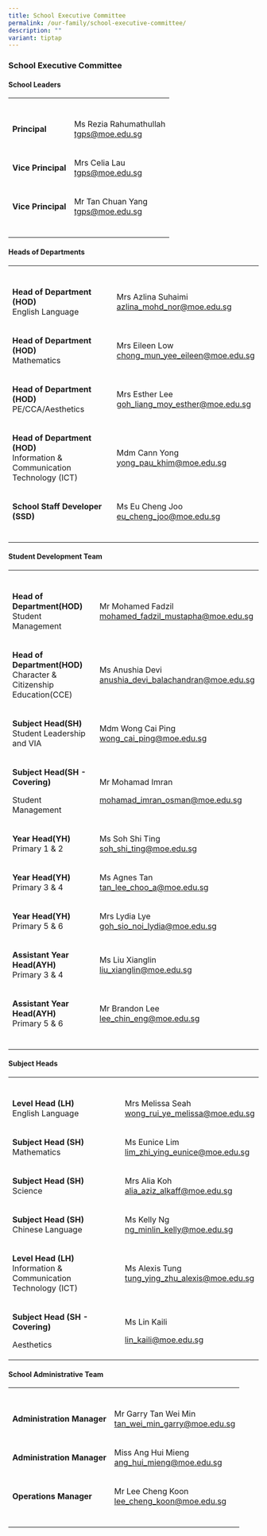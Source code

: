 ```yaml
---
title: School Executive Committee
permalink: /our-family/school-executive-committee/
description: ""
variant: tiptap
---
```

<h3><strong>School Executive Committee</strong></h3>
<h4><strong>School Leaders</strong></h4>
<table style="minWidth: 50px">
<colgroup>
<col>
<col>
</colgroup>
<tbody>
<tr>
<th rowspan="1" colspan="1">
<p></p>
</th>
<th rowspan="1" colspan="1">
<p></p>
</th>
</tr>
<tr>
<td rowspan="1" colspan="1">
<p><strong>Principal</strong>
</p>
</td>
<td rowspan="1" colspan="1">
<p>Ms Rezia Rahumathullah
<br><a href="mailto:tgps@moe.edu.sg" rel="noopener noreferrer nofollow" target="_blank">tgps@moe.edu.sg</a>
</p>
</td>
</tr>
<tr>
<td rowspan="1" colspan="1">
<p><strong>Vice Principal</strong>
</p>
</td>
<td rowspan="1" colspan="1">
<p>Mrs Celia Lau
<br><a href="mailto:tgps@moe.edu.sg" rel="noopener noreferrer nofollow" target="_blank">tgps@moe.edu.sg</a>
</p>
</td>
</tr>
<tr>
<td rowspan="1" colspan="1">
<p><strong>Vice Principal</strong>
</p>
</td>
<td rowspan="1" colspan="1">
<p>Mr Tan Chuan Yang
<br><a href="mailto:tgps@moe.edu.sg" rel="noopener noreferrer nofollow" target="_blank">tgps@moe.edu.sg</a>
</p>
</td>
</tr>
<tr>
<td rowspan="1" colspan="1">
<p></p>
</td>
<td rowspan="1" colspan="1">
<p></p>
</td>
</tr>
</tbody>
</table>
<h4><strong>Heads of Departments</strong></h4>
<table style="minWidth: 50px">
<colgroup>
<col>
<col>
</colgroup>
<tbody>
<tr>
<th rowspan="1" colspan="1">
<p></p>
</th>
<th rowspan="1" colspan="1">
<p></p>
</th>
</tr>
<tr>
<td rowspan="1" colspan="1">
<p><strong>Head of Department (HOD)</strong> 
<br>English Language</p>
</td>
<td rowspan="1" colspan="1">
<p>Mrs Azlina Suhaimi
<br><a href="mailto:azlina_mohd_nor@moe.edu.sg" rel="noopener noreferrer nofollow" target="_blank">azlina_mohd_nor@moe.edu.sg</a>
</p>
</td>
</tr>
<tr>
<td rowspan="1" colspan="1">
<p><strong>Head of Department (HOD)</strong> 
<br>Mathematics</p>
</td>
<td rowspan="1" colspan="1">
<p>Mrs Eileen Low
<br><a href="mailto:chong_mun_yee_eileen@moe.edu.sg" rel="noopener noreferrer nofollow" target="_blank">chong_mun_yee_eileen@moe.edu.sg</a>
</p>
</td>
</tr>
<tr>
<td rowspan="1" colspan="1">
<p><strong>Head of Department (HOD)</strong> 
<br>PE/CCA/Aesthetics</p>
</td>
<td rowspan="1" colspan="1">
<p>Mrs Esther Lee
<br><a href="mailto:goh_liang_moy_esther@moe.edu.sg" rel="noopener noreferrer nofollow" target="_blank">goh_liang_moy_esther@moe.edu.sg</a>
</p>
</td>
</tr>
<tr>
<td rowspan="1" colspan="1">
<p><strong>Head of Department (HOD)</strong> 
<br>Information &amp; Communication Technology (ICT)</p>
</td>
<td rowspan="1" colspan="1">
<p>Mdm Cann Yong
<br><a href="mailto:yong_pau_khim@moe.edu.sg" rel="noopener noreferrer nofollow" target="_blank">yong_pau_khim@moe.edu.sg</a>
</p>
</td>
</tr>
<tr>
<td rowspan="1" colspan="1">
<p><strong>School Staff Developer (SSD)</strong>
</p>
</td>
<td rowspan="1" colspan="1">
<p>Ms Eu Cheng Joo
<br><a href="mailto:eu_cheng_joo@moe.edu.sg" rel="noopener noreferrer nofollow" target="_blank">eu_cheng_joo@moe.edu.sg</a>
</p>
</td>
</tr>
<tr>
<td rowspan="1" colspan="1">
<p></p>
</td>
<td rowspan="1" colspan="1">
<p></p>
</td>
</tr>
</tbody>
</table>
<h4><strong>Student Development Team</strong></h4>
<table style="minWidth: 50px">
<colgroup>
<col>
<col>
</colgroup>
<tbody>
<tr>
<th rowspan="1" colspan="1">
<p></p>
</th>
<th rowspan="1" colspan="1">
<p></p>
</th>
</tr>
<tr>
<td rowspan="1" colspan="1">
<p><strong>Head of Department(HOD)</strong> 
<br>Student Management</p>
</td>
<td rowspan="1" colspan="1">
<p>Mr Mohamed Fadzil
<br><a href="mailto:mohamed_fadzil_mustapha@moe.edu.sg" rel="noopener noreferrer nofollow" target="_blank">mohamed_fadzil_mustapha@moe.edu.sg</a>
</p>
</td>
</tr>
<tr>
<td rowspan="1" colspan="1">
<p><strong>Head of Department(HOD)</strong> 
<br>Character &amp; Citizenship Education(CCE)</p>
</td>
<td rowspan="1" colspan="1">
<p>Ms Anushia Devi
<br><a href="mailto:anushia_devi_balachandran@moe.edu.sg" rel="noopener noreferrer nofollow" target="_blank">anushia_devi_balachandran@moe.edu.sg</a>
</p>
</td>
</tr>
<tr>
<td rowspan="1" colspan="1">
<p><strong>Subject Head(SH)</strong> 
<br>Student Leadership and VIA</p>
</td>
<td rowspan="1" colspan="1">
<p>Mdm Wong Cai Ping
<br><a href="mailto:wong_cai_ping@moe.edu.sg" rel="noopener noreferrer nofollow" target="_blank">wong_cai_ping@moe.edu.sg</a>
</p>
</td>
</tr>
<tr>
<td rowspan="1" colspan="1">
<p><strong>Subject Head(SH - Covering)</strong>
</p>
<p>Student Management</p>
</td>
<td rowspan="1" colspan="1">
<p>Mr Mohamad Imran</p>
<p><a href="mailto:mohamad_imran_osman@moe.edu.sg" rel="noopener noreferrer nofollow" target="_blank">mohamad_imran_osman@moe.edu.sg</a>
</p>
</td>
</tr>
<tr>
<td rowspan="1" colspan="1">
<p><strong>Year Head(YH)</strong> 
<br>Primary 1 &amp; 2</p>
</td>
<td rowspan="1" colspan="1">
<p>Ms Soh Shi Ting
<br><a href="mailto:soh_shi_ting@moe.edu.sg" rel="noopener noreferrer nofollow" target="_blank">soh_shi_ting@moe.edu.sg</a>
</p>
</td>
</tr>
<tr>
<td rowspan="1" colspan="1">
<p><strong>Year Head(YH)</strong> 
<br>Primary 3 &amp; 4</p>
</td>
<td rowspan="1" colspan="1">
<p>Ms Agnes Tan
<br><a href="mailto:tan_lee_choo_a@moe.edu.sg" rel="noopener noreferrer nofollow" target="_blank">tan_lee_choo_a@moe.edu.sg</a>
</p>
</td>
</tr>
<tr>
<td rowspan="1" colspan="1">
<p><strong>Year Head(YH)</strong> 
<br>Primary 5 &amp; 6</p>
</td>
<td rowspan="1" colspan="1">
<p>Mrs Lydia Lye
<br><a href="mailto:goh_sio_noi_lydia@moe.edu.sg" rel="noopener noreferrer nofollow" target="_blank">goh_sio_noi_lydia@moe.edu.sg</a>
</p>
</td>
</tr>
<tr>
<td rowspan="1" colspan="1">
<p><strong>Assistant Year Head(AYH)</strong> 
<br>Primary 3 &amp; 4</p>
</td>
<td rowspan="1" colspan="1">
<p>Ms Liu Xianglin
<br><a href="mailto:liu_xianglin@moe.edu.sg" rel="noopener noreferrer nofollow" target="_blank">liu_xianglin@moe.edu.sg</a>
</p>
</td>
</tr>
<tr>
<td rowspan="1" colspan="1">
<p><strong>Assistant Year Head(AYH)</strong> 
<br>Primary 5 &amp; 6</p>
</td>
<td rowspan="1" colspan="1">
<p>Mr Brandon Lee
<br><a href="mailto:lee_chin_eng@moe.edu.sg" rel="noopener noreferrer nofollow" target="_blank">lee_chin_eng@moe.edu.sg</a>
</p>
</td>
</tr>
<tr>
<td rowspan="1" colspan="1">
<p></p>
</td>
<td rowspan="1" colspan="1">
<p></p>
</td>
</tr>
</tbody>
</table>
<h4><strong>Subject Heads</strong></h4>
<table style="minWidth: 50px">
<colgroup>
<col>
<col>
</colgroup>
<tbody>
<tr>
<th rowspan="1" colspan="1">
<p></p>
</th>
<th rowspan="1" colspan="1">
<p></p>
</th>
</tr>
<tr>
<td rowspan="1" colspan="1">
<p><strong>Level Head (LH)</strong> 
<br>English Language</p>
</td>
<td rowspan="1" colspan="1">
<p>Mrs Melissa Seah
<br><a href="mailto:wong_rui_ye_melissa@moe.edu.sg" rel="noopener noreferrer nofollow" target="_blank">wong_rui_ye_melissa@moe.edu.sg</a>
</p>
</td>
</tr>
<tr>
<td rowspan="1" colspan="1">
<p><strong>Subject Head (SH)</strong> 
<br>Mathematics</p>
</td>
<td rowspan="1" colspan="1">
<p>Ms Eunice Lim
<br><a href="mailto:lim_zhi_ying_eunice@moe.edu.sg" rel="noopener noreferrer nofollow" target="_blank">lim_zhi_ying_eunice@moe.edu.sg</a>
</p>
</td>
</tr>
<tr>
<td rowspan="1" colspan="1">
<p><strong>Subject Head (SH)</strong> 
<br>Science</p>
</td>
<td rowspan="1" colspan="1">
<p>Mrs Alia Koh
<br><a href="mailto:alia_aziz_alkaff@moe.edu.sg" rel="noopener noreferrer nofollow" target="_blank">alia_aziz_alkaff@moe.edu.sg</a>
</p>
</td>
</tr>
<tr>
<td rowspan="1" colspan="1">
<p><strong>Subject Head (SH)</strong> 
<br>Chinese Language</p>
</td>
<td rowspan="1" colspan="1">
<p>Ms Kelly Ng
<br><a href="mailto:ng_minlin_kelly@moe.edu.sg" rel="noopener noreferrer nofollow" target="_blank">ng_minlin_kelly@moe.edu.sg</a>
</p>
</td>
</tr>
<tr>
<td rowspan="1" colspan="1">
<p><strong>Level Head (LH)</strong> 
<br>Information &amp; Communication Technology (ICT)</p>
</td>
<td rowspan="1" colspan="1">
<p>Ms Alexis Tung
<br><a href="mailto:tung_ying_zhu_alexis@moe.edu.sg" rel="noopener noreferrer nofollow" target="_blank">tung_ying_zhu_alexis@moe.edu.sg</a>
</p>
</td>
</tr>
<tr>
<td rowspan="1" colspan="1">
<p><strong>Subject Head (SH - Covering)</strong>
</p>
<p>Aesthetics</p>
</td>
<td rowspan="1" colspan="1">
<p>Ms Lin Kaili</p>
<p><a href="mailto:lin_kaili@moe.edu.sg" rel="noopener noreferrer nofollow" target="_blank">lin_kaili@moe.edu.sg</a>
</p>
</td>
</tr>
</tbody>
</table>
<h4><strong>School Administrative Team</strong></h4>
<table style="minWidth: 50px">
<colgroup>
<col>
<col>
</colgroup>
<tbody>
<tr>
<th rowspan="1" colspan="1">
<p></p>
</th>
<th rowspan="1" colspan="1">
<p></p>
</th>
</tr>
<tr>
<td rowspan="1" colspan="1">
<p><strong>Administration Manager</strong>
</p>
</td>
<td rowspan="1" colspan="1">
<p>Mr Garry Tan Wei Min
<br><a href="mailto:tan_wei_min_garry@moe.edu.sg" rel="noopener noreferrer nofollow" target="_blank">tan_wei_min_garry@moe.edu.sg</a>
</p>
</td>
</tr>
<tr>
<td rowspan="1" colspan="1">
<p><strong>Administration Manager</strong>
</p>
</td>
<td rowspan="1" colspan="1">
<p>Miss Ang Hui Mieng
<br><a href="mailto:ang_hui_mieng@moe.edu.sg" rel="noopener noreferrer nofollow" target="_blank">ang_hui_mieng@moe.edu.sg</a>
</p>
</td>
</tr>
<tr>
<td rowspan="1" colspan="1">
<p><strong>Operations Manager</strong>
</p>
</td>
<td rowspan="1" colspan="1">
<p>Mr Lee Cheng Koon
<br><a href="mailto:lee_cheng_koon@moe.edu.sg" rel="noopener noreferrer nofollow" target="_blank">lee_cheng_koon@moe.edu.sg</a>
</p>
</td>
</tr>
<tr>
<td rowspan="1" colspan="1">
<p></p>
</td>
<td rowspan="1" colspan="1">
<p></p>
</td>
</tr>
</tbody>
</table>
<p></p>